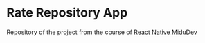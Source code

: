 # Rate Repository App

Repository of the project from the course of [React Native MiduDev](https://www.youtube.com/watch?v=qi87b6VcIHY&t=4761s)